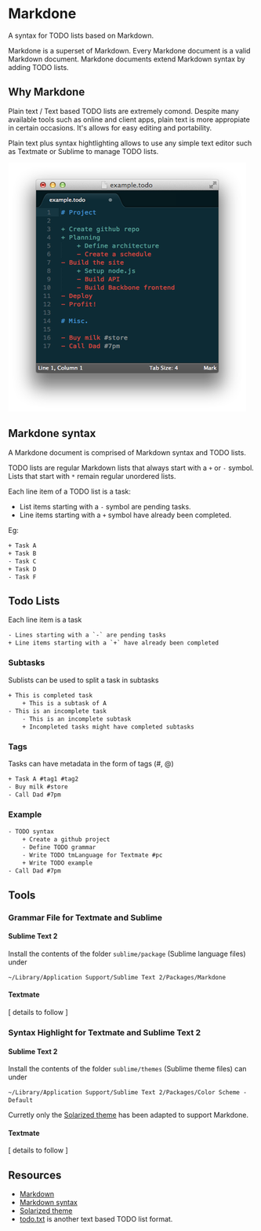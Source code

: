 Markdone
========

A syntax for TODO lists based on Markdown.

Markdone is a superset of Markdown. Every Markdone document is a valid Markdown document. Markdone documents extend Markdown syntax by adding TODO lists. 

## Why Markdone

Plain text / Text based TODO lists are extremely comond. Despite many available tools such as online and client apps, plain text is more appropiate in certain occasions. It's allows for easy editing and portability.

Plain text plus syntax hightlighting allows to use any simple text editor such as Textmate or Sublime to manage TODO lists.

![example](./images/example.png)

## Markdone syntax

A Markdone document is comprised of Markdown syntax and TODO lists.

TODO lists are regular Markdown lists that always start with a `+` or `-` symbol. Lists that start with `*` remain regular unordered lists.

Each line item of a TODO list is a task: 

* List items starting with a `-` symbol are pending tasks.
* Line items starting with a `+` symbol have already been completed.

Eg:

	+ Task A
	+ Task B
	- Task C
	+ Task D
	- Task F


## Todo Lists
Each line item is a task

	- Lines starting with a `-` are pending tasks
	+ Line items starting with a `+` have already been completed

### Subtasks

Sublists can be used to split a task in subtasks

	+ This is completed task
		+ This is a subtask of A
	- This is an incomplete task
		- This is an incomplete subtask
		+ Incompleted tasks might have completed subtasks

### Tags
Tasks can have metadata in the form of tags (#, @)

	+ Task A #tag1 #tag2
	- Buy milk #store
	- Call Dad #7pm

### Example


	- TODO syntax
		+ Create a github project
		- Define TODO grammar
		- Write TODO tmLanguage for Textmate #pc
		+ Write TODO example
	- Call Dad #7pm


## Tools
### Grammar File for Textmate and Sublime

#### Sublime Text 2
Install the contents of the folder `sublime/package` (Sublime language files) under
	
	~/Library/Application Support/Sublime Text 2/Packages/Markdone

#### Textmate
[ details to follow ]

### Syntax Highlight for Textmate and Sublime Text 2

#### Sublime Text 2
Install the contents of the folder `sublime/themes` (Sublime theme files) can under
	
	~/Library/Application Support/Sublime Text 2/Packages/Color Scheme - Default

Curretly only the [Solarized theme](https://github.com/altercation/solarized) has been adapted to support Markdone.

#### Textmate
[ details to follow ]


## Resources

* [Markdown](http://daringfireball.net/projects/markdown/)
* [Markdown syntax](http://daringfireball.net/projects/markdown/syntax)
* [Solarized theme](https://github.com/altercation/solarized)
* [todo.txt](http://todotxt.com/) is another text based TODO list format.


